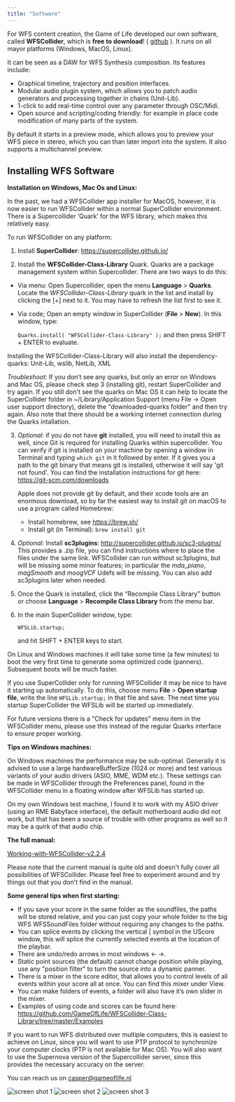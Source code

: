```yaml
---
title: "Software"
---
```


For WFS content creation, the Game of Life developed our own software, called __WFSCollider__, which is __free to download__! ( [github](https://github.com/GameOfLife) ). It runs on all mayor platforms (Windows, MacOS, Linux). 

It can be seen as a DAW for WFS Synthesis composition. Its features include:

* Graphical timeline, trajectory and position interfaces.
* Modular audio plugin system, which allows you to patch audio generators and processing together in chains (Unit-Lib).
* 1-click to add real-time control over any parameter through OSC/Midi.
* Open source and scripting/coding friendly: for example in place code modification of many parts of the system.

By default it starts in a preview mode, which allows you to preview your WFS piece in stereo, which you can than later import into the system. It also supports a multichannel preview.

## Installing WFS Software

**Installation on Windows, Mac Os and Linux:**

In the past, we had a WFSCollider app installer for MacOS, however, it is now
easier to run WFSCollider within a normal SuperCollider environment. There is a
Supercollider ‘Quark’ for the WFS library, which makes this relatively easy.

To run WFSCollider on any platform:

1. Install **SuperCollider**: <https://supercollider.github.io/>  

2. Install the **WFSCollider-Class-Library** Quark. Quarks are a package management system within Supercollider. There are two ways to do this:

 * Via menu: Open Supercollider, open the menu __Language__ > __Quarks__. Locate the 
 *WFSCollider-Class-Library* quark in the list and install by clicking the
\[+\] next to it. You may have to refresh the list first to see it. 

 * Via code; Open an empty window in SuperCollider (__File__ > __New__). In this window, type:
 
      `Quarks.install( "WFSCollider-Class-Library" );` 
       and then press SHIFT + ENTER to evaluate.

 Installing the WFSCollider-Class-Library will also install the dependency-quarks: Unit-Lib, wslib, NetLib, XML
 
  *Troubleshoot:* If you don’t see any quarks, but only an error on Windows and Mac OS, please check step 3 (installing git), restart SuperCollider and try again. If you still don't see the quarks on Mac OS it can help to locate the SuperCollider folder in ~/Library/Application Support (menu File -> Open user support directory), delete the "downloaded-quarks folder" and then try again. Also note that there should be a working internet connection during the Quarks intallation. 

3. *Optional:* if you do not have **git** installed, you will need to install this
   as well, since Git is required for installing Quarks within supercollider. You can verify if git is installed on your machine by opening a window in Terminal and typing ```which git``` in it followed by enter. If it gives you a path to the git binary that means git is installed, otherwise it will say 'git not found'. You can find the installation instructions for git here:
    <https://git-scm.com/downloads>

    Apple does not provide git by default, and their xcode tools are an enormous download, so by far the easiest way to install git on macOS to use a program called Homebrew:

    - Install homebrew, see <https://brew.sh/>
    - Install git (in Terminal): `brew install git`
        
4. *Optional:* Install **sc3plugins**: <http://supercollider.github.io/sc3-plugins/>  
This provides a .zip file, you can find instructions where to place the
files under the same link. WFSCollider can run without sc3plugins, but will be missing some minor features; in particular the *mda_piano*, *magSmooth* and *moogVCF* Udefs will be missing. You can also add sc3plugins later when needed.

5. Once the Quark is installed, click the “Recompile Class Library”
button or choose __Language__ > __Recompile Class Library__ from the menu bar.

6. In the main SuperCollider window, type:

	`WFSLib.startup;`  
  
	and hit SHIFT + ENTER keys to start.  
  
 On Linux and Windows machines it will take some time (a few minutes) to boot the 
 very first time to generate some optimized code (panners). Subsequent boots will be much
faster. 

If you use SuperCollider only for running WFSCollider it may be nice to have it starting up automatically. To do this, choose menu __File__ > __Open startup file__, write the line `WFSLib.startup;` in that file and save. The next time you startup SuperCollider the WFSLib will be started up immediately.

For future versions there is a "Check for updates" menu item in the WFSCollider menu,
please use this instead of the regular Quarks interface to ensure proper working.

**Tips on Windows machines:**

On Windows machines the performance may be sub-optimal. Generally it is advised to use a large hardwareBufferSize (1024 or more) and test various variants of your audio drivers (ASIO, MME, WDM etc.). These settings can be made in WFSCollider through the Preferences panel, found in the WFSCollider menu in a floating window after WFSLib has started up.
 
On my own Windows test machine, I found it to work with my ASIO
driver (using an RME Babyface interface), the default motherboard audio
did not work, but that has been a source of trouble with other programs
as well so it may be a quirk of that audio chip.  

**The full manual:**

[Working-with-WFSCollider-v2.2.4](/pdf/Working-with-WFSCollider-v2.2.4.pdf "pdf manual")

Please note that the current manual is quite old and doesn't fully cover all possibilities of WFSCollider. Please feel free to experiment around and try things out that you don't find in the manual.

**Some general tips when first starting:**

-   If you save your score in the same folder as the soundfiles, the paths will
    be stored relative, and you can just copy your whole folder to the big WFS
    WFSSoundFiles folder without requiring any changes to the paths.
-   You can splice events by clicking the vertical | symbol in the UScore
    window, this will splice the currently selected events at the location of
    the playbar.
-   There are undo/redo arrows in most windows <- ->.
-   Static point sources (the default) cannot change position while playing, use any "position filter" to turn
    the source into a dynamic panner.
-   There is a mixer in the score editor, that allows you to control
    levels of all events within your score all at once. You can find
    this mixer under View.
-   You can make folders of events, a folder will also have it’s own
    slider in the mixer.
-   Examples of using code and scores can be found here:
    <https://github.com/GameOfLife/WFSCollider-Class-Library/tree/master/Examples>

If you want to run WFS distributed over multiple computers, this is
easiest to achieve on Linux, since you will want to use PTP protocol to
synchronize your computer clocks (PTP is not available for Mac OS). You
will also want to use the Supernova version of the Supercollider server,
since this provides the necessary accuracy on the server.

You can reach us on casper@gameoflife.nl

![screen shot 1](/img/wfs_screen_1.png)
![screen shot 2](/img/wfs_screen_2.png)
![screen shot 3](/img/wfs_screen_3.png)